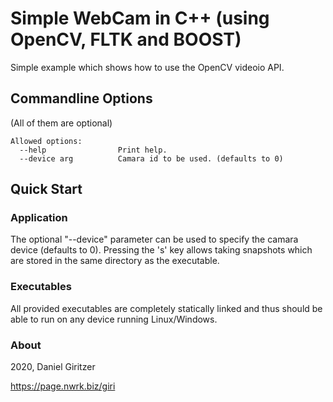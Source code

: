 Simple WebCam in C++ (using OpenCV, FLTK and BOOST)
===================================================

Simple example which shows how to use the OpenCV videoio API.

Commandline Options
--------------------
(All of them are optional)
```
Allowed options:
  --help                Print help.
  --device arg          Camara id to be used. (defaults to 0)

```

Quick Start
-----------

### Application

The optional "--device" parameter can be used to specify the camara device (defaults to 0). Pressing the 's' key allows taking snapshots which are stored in the same directory as the executable.

### Executables

All provided executables are completely statically linked and thus should be able to run on any device running Linux/Windows.

### About
2020, Daniel Giritzer

https://page.nwrk.biz/giri
